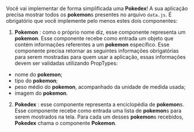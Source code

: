 Você vai implementar de forma simplificada uma **Pokedex**! A sua aplicação precisa mostrar todos os **pokemon**s presentes no arquivo `data.js`.
É obrigatório que você implemente pelo menos estes dois componentes:

1. **Pokemon** : como o próprio nome diz, esse componente representa um **pokemon**. Esse componente recebe como entrada um objeto que contém informações referentes a um **pokemon** específico. Esse componente precisa retornar as seguintes informações obrigatórias para serem mostradas para quem usar a aplicação, essas informações devem ser validadas utilizando PropTypes:
- nome do **pokemon**;
- tipo do **pokemon**;
- peso médio do **pokemon**, acompanhado da unidade de medida usada;
- imagem do **pokemon**.

2. **Pokedex** : esse componente representa a enciclopédia de **pokemon**s. Esse componente recebe como entrada uma lista de **pokemon**s para serem mostrados na tela. Para cada um desses **pokemon**s recebidos, **Pokedex** chama o componente **Pokemon**.